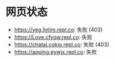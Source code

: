 # 网页状态
- https://veg.linlim.repl.co: 失败 (403)
- https://Love.cfvqw.repl.co: 失败
- https://chatai.cokio.repl.co: 失败 (403)
- https://apping.eywjx.repl.co: 失败
